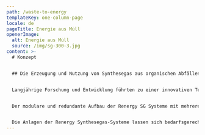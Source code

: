 ```yaml
---
path: /waste-to-energy
templateKey: one-column-page
locale: de
pageTitle: Energie aus Müll
openerImage:
  alt: Energie aus Müll
  source: /img/sg-300-3.jpg
content: >-
  # Konzept


  ## Die Erzeugung und Nutzung von Synthesegas aus organischen Abfällen


  Langjährige Forschung und Entwicklung führten zu einer innovativen Technologie, der Synthesegasproduktion ohne prozesstechnische Rauchgase, die in den Anlagen der Renergy Synthesegas-Systeme (Renergy SG Serie) Anwendung findet. Das durch Patente geschützte Renergy-TCP® (Thermolytic Cracking Process) vermeidet dabei die bekannten Nachteile von konventionellen Pyrolyse-, Vergasungs- oder Verbrennungstechnologien, wie zum Beispiel die Entstehung unerwünschter Nebenprodukte oder den notwendigen Einsatz aufwändiger Anlagen zur Rauchgasreinigung.


  Der modulare und redundante Aufbau der Renergy SG Systeme mit mehreren Produktionslinien gewährleistet einen kontinuierlichen Betrieb, auch während Wartungs- oder Reparaturarbeiten.


  Die Anlagen der Renergy Synthesegas-Systeme lassen sich bedarfsgerecht anpassen und tragen damit dem steigendem Abfallaufkommen und gleichzeitig wachsendem Energiebedarf in Kommunen und Ballungsgebieten Rechnung.
---
```

